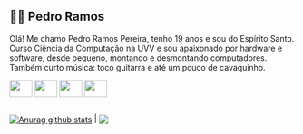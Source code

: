 ## 👨‍💻 Pedro Ramos

Olá! Me chamo Pedro Ramos Pereira, tenho 19 anos e sou do Espírito Santo. Curso Ciência da Computação na UVV e sou apaixonado por hardware e software, desde pequeno, montando e desmontando computadores. Também curto música: toco guitarra e até um pouco de cavaquinho.

<div>
  <img align="center" height="30" width="40" src="https://cdn.jsdelivr.net/gh/devicons/devicon@latest/icons/python/python-plain.svg" />     
  <img align="center" height="30" width="40" src="https://cdn.jsdelivr.net/gh/devicons/devicon@latest/icons/java/java-original.svg" />
  <img align="center" height="30" width="40" src="https://cdn.jsdelivr.net/gh/devicons/devicon@latest/icons/typescript/typescript-original.svg" /> 
  <img align="center" height="30" width="40" src="https://cdn.jsdelivr.net/gh/devicons/devicon@latest/icons/javascript/javascript-original.svg" />         
</div>

##

<a href="https://github.com/anuraghazra/github-readme-stats"><img align="center" src="https://github-readme-stats.vercel.app/api?username=PedroRamosPereira&show_icons=true&hide_title=true&include_all_commits=true&theme=tokyonight&hide_rank=true&hide_border=true&hide=stars,prs" alt="Anurag github stats" /></a>  | <a href="https://github.com/anuraghazra/github-readme-stats"><img align="center" src="https://github-readme-stats.vercel.app/api/top-langs/?username=PedroRamosPereira&layout=compact&&theme=tokyonight&hide_border=true" /></a>

